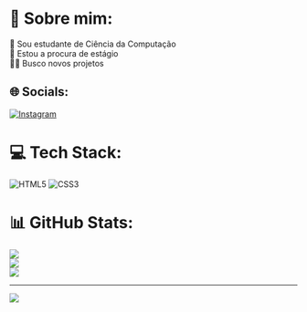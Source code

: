 # 💫 Sobre mim:
🔭 Sou estudante de Ciência da Computação <br>👯 Estou a procura de estágio<br>👨‍💻 Busco novos projetos 


## 🌐 Socials:
[![Instagram](https://img.shields.io/badge/Instagram-%23E4405F.svg?logo=Instagram&logoColor=white)](https://www.instagram.com/_johnzzx/)

# 💻 Tech Stack:
![HTML5](https://img.shields.io/badge/html5-%23E34F26.svg?style=for-the-badge&logo=html5&logoColor=white) ![CSS3](https://img.shields.io/badge/css3-%231572B6.svg?style=for-the-badge&logo=css3&logoColor=white)
# 📊 GitHub Stats:
![](https://github-readme-stats.vercel.app/api?username=John-Kennedyyy&theme=tokyonight&hide_border=false&include_all_commits=false&count_private=false)<br/>
![](https://github-readme-streak-stats.herokuapp.com/?user=John-Kennedyyy&theme=tokyonight&hide_border=false)<br/>
![](https://github-readme-stats.vercel.app/api/top-langs/?username=John-Kennedyyy&theme=tokyonight&hide_border=false&include_all_commits=false&count_private=false&layout=compact)

---
[![](https://visitcount.itsvg.in/api?id=John-Kennedyyy&icon=0&color=12)](https://visitcount.itsvg.in)

<!-- Proudly created with GPRM ( https://gprm.itsvg.in ) -->
